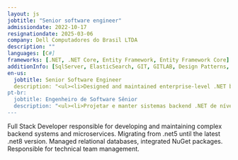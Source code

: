 ```yaml
---
layout: js
jobtitle: "Senior software engineer"
admissiondate: 2022-10-17
resignationdate: 2025-03-06
company: Dell Computadores do Brasil LTDA
description: ""
languages: [C#]
frameworks: [.NET, .NET Core, Entity Framework, Entity Framework Core]
additionInfo: [SqlServer, ElasticSearch, GIT, GITLAB, Design Patterns, Threads, Oracle, unit testing]
en-us:
  jobtitle: Senior Software Engineer
  description: "<ul><li>Designed and maintained enterprise-level .NET backend systems.</li><li>Led development of reusable NuGet packages and data transformation layers.</li><li>Worked with SQL Server, Elasticsearch, and Oracle for robust data processing.</li><li>Applied design patterns and multithreading for performance optimization.</li></ul>"
pt-br:
  jobtitle: Engenheiro de Software Sênior
  description: "<ul><li>Projetar e manter sistemas backend .NET de nível empresarial.</li><li>Liderança no desenvolvimento de pacotes NuGet reutilizáveis ​​e camadas de transformação de dados.</li><li>Uso de SQL Server, Elasticsearch e Oracle para processamento robusto de dados.</li><li>Utilização padrões de design e multithreading para otimização de desempenho.</li></ul>"
---
```


Full Stack Developer responsible for developing and maintaining complex backend systems and microservices. Migrating from .net5 until the latest .net8 version. Managed relational databases, integrated NuGet packages. Responsible for technical team management.
